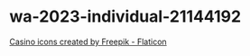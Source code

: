 # wa-2023-individual-21144192

<a href="https://www.flaticon.com/free-icons/casino" title="casino icons">Casino icons created by Freepik - Flaticon</a>
